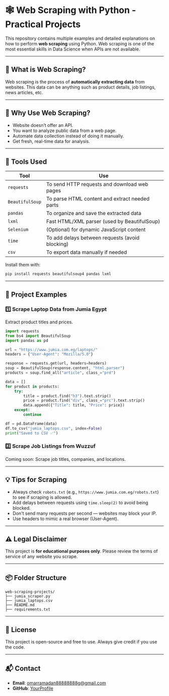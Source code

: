 # 🕸️ Web Scraping with Python - Practical Projects

This repository contains multiple examples and detailed explanations on how to perform **web scraping** using Python. Web scraping is one of the most essential skills in Data Science when APIs are not available.

---

## 🧠 What is Web Scraping?

Web scraping is the process of **automatically extracting data** from websites. This data can be anything such as product details, job listings, news articles, etc.

---

## 📍 Why Use Web Scraping?

- Website doesn’t offer an API.
- You want to analyze public data from a web page.
- Automate data collection instead of doing it manually.
- Get fresh, real-time data for analysis.

---

## 🧰 Tools Used

| Tool | Use |
|------|-----|
| `requests` | To send HTTP requests and download web pages |
| `BeautifulSoup` | To parse HTML content and extract needed parts |
| `pandas` | To organize and save the extracted data |
| `lxml` | Fast HTML/XML parser (used by BeautifulSoup) |
| `Selenium` | (Optional) for dynamic JavaScript content |
| `time` | To add delays between requests (avoid blocking) |
| `csv` | To export data manually if needed |

Install them with:

```bash
pip install requests beautifulsoup4 pandas lxml
```

---

## 📁 Project Examples

### 1️⃣ Scrape Laptop Data from Jumia Egypt

Extract product titles and prices.

```python
import requests
from bs4 import BeautifulSoup
import pandas as pd

url = "https://www.jumia.com.eg/laptops/"
headers = {"User-Agent": "Mozilla/5.0"}

response = requests.get(url, headers=headers)
soup = BeautifulSoup(response.content, "html.parser")
products = soup.find_all("article", class_="prd")

data = []
for product in products:
    try:
        title = product.find("h3").text.strip()
        price = product.find("div", class_="prc").text.strip()
        data.append({"Title": title, "Price": price})
    except:
        continue

df = pd.DataFrame(data)
df.to_csv("jumia_laptops.csv", index=False)
print("Saved to CSV ✅")
```

### 2️⃣ Scrape Job Listings from Wuzzuf

Coming soon: Scrape job titles, companies, and locations.

---

## 💡 Tips for Scraping

- Always check `robots.txt` (e.g., `https://www.jumia.com.eg/robots.txt`) to see if scraping is allowed.
- Add delays between requests using `time.sleep(2)` to avoid being blocked.
- Don't send many requests per second — websites may block your IP.
- Use headers to mimic a real browser (User-Agent).

---

## ⚠️ Legal Disclaimer

This project is **for educational purposes only**. Please review the terms of service of any website you scrape.

---

## 📦 Folder Structure

```
web-scraping-projects/
├── jumia_scraper.py
├── jumia_laptops.csv
├── README.md
├── requirements.txt
```

---

## 📜 License

This project is open-source and free to use. Always give credit if you use the code.

---

## 📬 Contact

- **Email**: omarramadan88888888g@gmail.com
- **GitHub**: [YourProfile](https://github.com/omarrama555)

